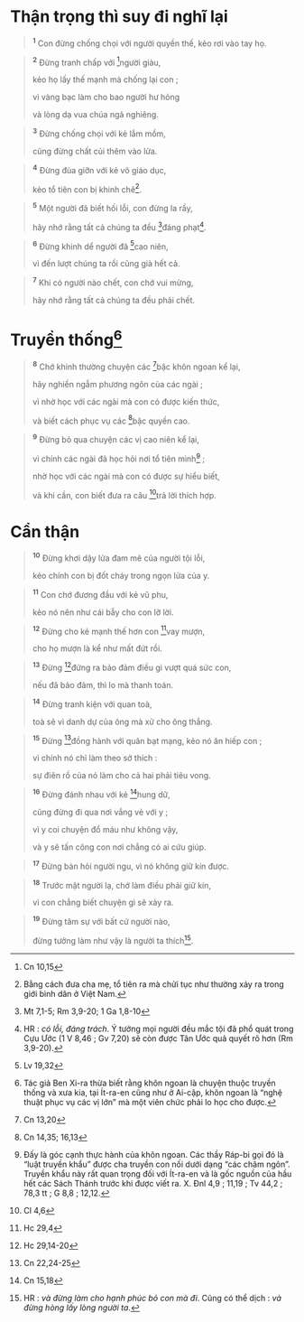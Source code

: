 # Thận trọng thì suy đi nghĩ lại

> <sup><b>1</b></sup> Con đừng chống chọi với người quyền thế, kẻo rơi vào tay họ.
>


> <sup><b>2</b></sup> Đừng tranh chấp với [^1*]người giàu,
> 
> kẻo họ lấy thế mạnh mà chống lại con ;
> 
> vì vàng bạc làm cho bao người hư hỏng
> 
> và lòng dạ vua chúa ngả nghiêng.
>


> <sup><b>3</b></sup> Đừng chống chọi với kẻ lắm mồm,
> 
> cũng đừng chất củi thêm vào lửa.
>


> <sup><b>4</b></sup> Đừng đùa giỡn với kẻ vô giáo dục,
> 
> kẻo tổ tiên con bị khinh chê[^1].
>


> <sup><b>5</b></sup> Một người đã biết hối lỗi, con đừng la rầy,
> 
> hãy nhớ rằng tất cả chúng ta đều [^2*]đáng phạt[^2].
>


> <sup><b>6</b></sup> Đừng khinh dể người đã [^3*]cao niên,
> 
> vì đến lượt chúng ta rồi cũng già hết cả.
>


> <sup><b>7</b></sup> Khi có người nào chết, con chớ vui mừng,
> 
> hãy nhớ rằng tất cả chúng ta đều phải chết.
>

# Truyền thống[^3]

> <sup><b>8</b></sup> Chớ khinh thường chuyện các [^4*]bậc khôn ngoan kể lại,
> 
> hãy nghiền ngẫm phương ngôn của các ngài ;
> 
> vì nhờ học với các ngài mà con có được kiến thức,
> 
> và biết cách phục vụ các [^5*]bậc quyền cao.
>


> <sup><b>9</b></sup> Đừng bỏ qua chuyện các vị cao niên kể lại,
> 
> vì chính các ngài đã học hỏi nơi tổ tiên mình[^4] ;
> 
> nhờ học với các ngài mà con có được sự hiểu biết,
> 
> và khi cần, con biết đưa ra câu [^6*]trả lời thích hợp.
>

# Cẩn thận

> <sup><b>10</b></sup> Đừng khơi dậy lửa đam mê của người tội lỗi,
> 
> kẻo chính con bị đốt cháy trong ngọn lửa của y.
>


> <sup><b>11</b></sup> Con chớ đương đầu với kẻ vũ phu,
> 
> kẻo nó nên như cái bẫy cho con lỡ lời.
>


> <sup><b>12</b></sup> Đừng cho kẻ mạnh thế hơn con [^7*]vay mượn,
> 
> cho họ mượn là kể như mất đứt rồi.
>


> <sup><b>13</b></sup> Đừng [^8*]đứng ra bảo đảm điều gì vượt quá sức con,
> 
> nếu đã bảo đảm, thì lo mà thanh toán.
>


> <sup><b>14</b></sup> Đừng tranh kiện với quan toà,
> 
> toà sẽ vì danh dự của ông mà xử cho ông thắng.
>


> <sup><b>15</b></sup> Đừng [^9*]đồng hành với quân bạt mạng, kẻo nó ăn hiếp con ;
> 
> vì chính nó chỉ làm theo sở thích :
> 
> sự điên rồ của nó làm cho cả hai phải tiêu vong.
>


> <sup><b>16</b></sup> Đừng đánh nhau với kẻ [^10*]hung dữ,
> 
> cũng đừng đi qua nơi vắng vẻ với y ;
> 
> vì y coi chuyện đổ máu như không vậy,
> 
> và y sẽ tấn công con nơi chẳng có ai cứu giúp.
>


> <sup><b>17</b></sup> Đừng bàn hỏi người ngu, vì nó không giữ kín được.
>


> <sup><b>18</b></sup> Trước mặt người lạ, chớ làm điều phải giữ kín,
> 
> vì con chẳng biết chuyện gì sẽ xảy ra.
>


> <sup><b>19</b></sup> Đừng tâm sự với bất cứ người nào,
> 
> đừng tưởng làm như vậy là người ta thích[^5].
>

[^1]: Bằng cách đưa cha mẹ, tổ tiên ra mà chửi tục như thường xảy ra trong giới bình dân ở Việt Nam.
[^2]: HR : <i>có lỗi, đáng trách</i>. Ý tưởng mọi người đều mắc tội đã phổ quát trong Cựu Ước (1 V 8,46 ; Gv 7,20) sẽ còn được Tân Ước quả quyết rõ hơn (Rm 3,9-20).
[^3]: Tác giả Ben Xi-ra thừa biết rằng khôn ngoan là chuyện thuộc truyền thống và xưa kia, tại Ít-ra-en cũng như ở Ai-cập, khôn ngoan là “nghệ thuật phục vụ các vị lớn” mà một viên chức phải lo học cho được.
[^4]: Đấy là góc cạnh thực hành của khôn ngoan. Các thầy Ráp-bi gọi đó là “luật truyền khẩu” được cha truyền con nối dưới dạng “các châm ngôn”. Truyền khẩu này rất quan trọng đối với Ít-ra-en và là gốc nguồn của hầu hết các Sách Thánh trước khi được viết ra. X. Đnl 4,9 ; 11,19 ; Tv 44,2 ; 78,3 tt ; G 8,8 ; 12,12.
[^5]: HR : <i>và đừng làm cho hạnh phúc bỏ con mà đi</i>. Cũng có thể dịch : <i>và đừng hòng lấy lòng người ta</i>.
[^1*]: Cn 10,15
[^2*]: Mt 7,1-5; Rm 3,9-20; 1 Ga 1,8-10
[^3*]: Lv 19,32
[^4*]: Cn 13,20
[^5*]: Cn 14,35; 16,13
[^6*]: Cl 4,6
[^7*]: Hc 29,4
[^8*]: Hc 29,14-20
[^9*]: Cn 22,24-25
[^10*]: Cn 15,18
